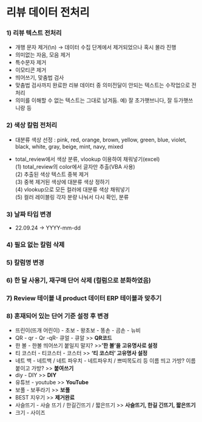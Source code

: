# 리뷰 데이터 전처리

### 1) 리뷰 텍스트 전처리

- 개행 문자 제거(\n) → 데이터 수집 단계에서 제거되었으나 혹시 몰라 진행
- 의미없는 자음, 모음 제거
- 특수문자 제거
- 이모티콘 제거
- 띄어쓰기, 맞춤법 검사
- 맞춤법 검사까지 완료한 리뷰 데이터 중 의미전달이 안되는 텍스트는 수작업으로 전처리
- 의미를 이해할 수 없는 텍스트는 그대로 남겨둠.
예) 잘 초가햇브니다, 잘 듀가햇쓰니랑 등

### 2) 색상 칼럼 전처리

- 대분류 색상 선정
    : pink, red, orange, brown, yellow, green, blue, violet, black, white, gray, beige, mint, navy, mixed
    
- total_review에서 색상 분류, vlookup 이용하여 채워넣기(excel)
    </br>
    (1) total_review의 color에서 글자만 추출(VBA 사용)</br>
    (2) 추출된 색상 텍스트 중복 제거</br>
    (3) 중복 제거된 색상에 대분류 색상 정하기</br>
    (4) vlookup으로 모든 컬러에 대분류 색상 채워넣기</br>
    (5) 컬러 레이블링 각자 분량 나눠서 다시 확인, 분류

### 3) 날짜 타입 변경

- 22.09.24 → YYYY-mm-dd

### 4) 필요 없는 칼럼 삭제

### 5) 칼럼명 변경

### 6) 한 달 사용기, 재구매 단어 삭제 (컬럼으로 분화하였음)

### 7) Review 테이블 내 product 데이터 ERP 테이블과 맞추기

### 8) 혼재되어 있는 단어 기준 설정 후 변경
- 뜨린이(뜨개 어린이) - 초보 - 왕초보 - 똥손 - 곰손 - 뉴비
- QR - qr - Qr -qR- 큐얼 - 큐알 >> **QR코드**
- 한 볼 - 한볼 띄어쓰기 붙일지 말지? >>**’한 볼’을 고유명사로 설정**
- 티 코스터 - 티코스터 - 코스터 >> **‘티 코스터’ 고유명사 설정**
- 네트 백 - 네트백 / 네트 파우치 - 네트파우치 / 쁘띠목도리 등 이름 띄고 가방? 이름 붙이고 가방? >> **붙여쓰기**
- diy - DIY >> **DIY**
- 유튜브 - youtube >>  **YouTube**
- 보풀 - 보푸라기 >> **보풀**
- BEST 지우기  >> **제거완료**
- 사슬뜨기 - 사슬 뜨기 / 한길긴뜨기 / 짧은뜨기 >> **사슬뜨기, 한길 긴뜨기, 짧은뜨기**
- 크기 - 사이즈
